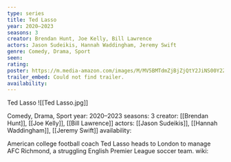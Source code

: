 ```yaml
---
type: series
title: Ted Lasso
year: 2020–2023
seasons: 3
creator: Brendan Hunt, Joe Kelly, Bill Lawrence
actors: Jason Sudeikis, Hannah Waddingham, Jeremy Swift
genre: Comedy, Drama, Sport
seen:
rating: 
poster: https://m.media-amazon.com/images/M/MV5BMTdmZjBjZjQtY2JiNS00Y2ZlLTg2NzgtMjUzMGY2OTVmOWJiXkEyXkFqcGdeQXVyMDM2NDM2MQ@@._V1_SX300.jpg
trailer_embed: Could not find trailer.
availability:
---
```

Ted Lasso
![[Ted Lasso.jpg]]

Comedy, Drama, Sport
year: 2020–2023
seasons: 3
creator: [[Brendan Hunt]], [[Joe Kelly]], [[Bill Lawrence]]
actors: [[Jason Sudeikis]], [[Hannah Waddingham]], [[Jeremy Swift]]
availability:

American college football coach Ted Lasso heads to London to manage AFC Richmond, a struggling English Premier League soccer team.
wiki: 


